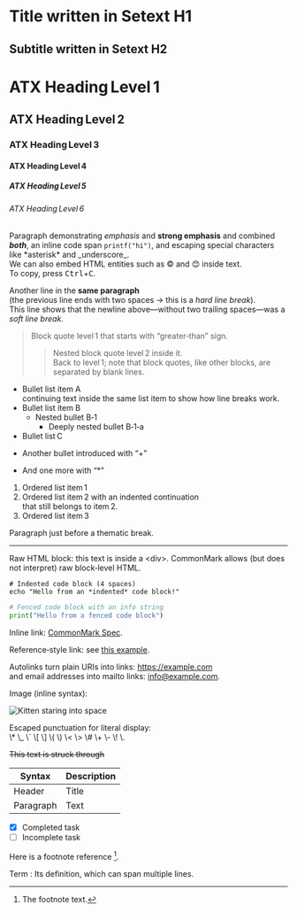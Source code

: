 <!-- Sample CommonMark document demonstrating every formal element -->

Title written in Setext H1
==========================

Subtitle written in Setext H2
-----------------------------

# ATX Heading Level 1
## ATX Heading Level 2
### ATX Heading Level 3
#### ATX Heading Level 4
##### ATX Heading Level 5
###### ATX Heading Level 6

Paragraph demonstrating *emphasis* and **strong emphasis** and combined ***both***, an inline
code span `printf("hi")`, and escaping special characters like \*asterisk\* and \_underscore\_.  
We can also embed HTML entities such as &copy; and &#x1F60A; inside text.  
To copy, press <kbd>Ctrl</kbd>+<kbd>C</kbd>.

Another line in the **same paragraph**  
(the previous line ends with two spaces → this is a *hard line break*).  
This line shows that the newline above—without two trailing spaces—was a *soft line break*.

> Block quote level 1 that starts with “greater‑than” sign.  
> > Nested block quote level 2 inside it.  
> Back to level 1; note that block quotes, like other blocks, are separated by blank lines.

- Bullet list item A  
  continuing text inside the same list item to show how line breaks work.
- Bullet list item B
  - Nested bullet B‑1
    - Deeply nested bullet B‑1‑a
- Bullet list C
+ Another bullet introduced with “+”
* And one more with “*”

1. Ordered list item 1
2. Ordered list item 2 with an indented continuation  
   that still belongs to item 2.
3. Ordered list item 3

Paragraph just before a thematic break.

---

<div>
Raw HTML block: this text is inside a &lt;div&gt;.  
CommonMark allows (but does not interpret) raw block‑level HTML.
</div>

    # Indented code block (4 spaces)
    echo "Hello from an *indented* code block!"

```python
# Fenced code block with an info string
print("Hello from a fenced code block")
```

Inline link: [CommonMark Spec](https://spec.commonmark.org/0.31.2/ "Specification 0.31.2").

Reference‑style link: see [this example][ref].

Autolinks turn plain URIs into links: <https://example.com>  
and email addresses into mailto links: <info@example.com>.

Image (inline syntax):

![Kitten staring into space](https://placekitten.com/200/300 "Cute Kitten")

Escaped punctuation for literal display:  
\\\* \\_ \\` \\[ \\] \\( \\) \\< \\> \\# \\+ \\- \\! \\.

[ref]: https://example.org "Reference link destination"

~~This text is struck through~~

| Syntax | Description |
|--------|-------------|
| Header | Title |
| Paragraph | Text |

- [x] Completed task
- [ ] Incomplete task

Here is a footnote reference [^1].

Term
:   Its definition, which can span multiple lines.

[^1]: The footnote text.
